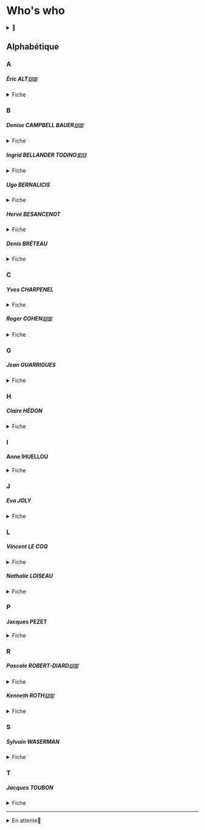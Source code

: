 # Who's who

<details><summary>🚧</summary>

Backlinks
</details>

## Alphabétique
### A
##### <a id="alt"></a>Éric ALT🇺🇸
<details><summary>Fiche</summary>

* [Wikipedia](https://fr.wikipedia.org/wiki/%C3%89ric_Alt)
</details>

### B

##### <a id="campbell"></a> Denise CAMPBELL BAUER🇺🇸
<details><summary>Fiche</summary>

* [French morning](https://frenchmorning.com/lambassadrice-denise-campbell-bauer-confirmee-pour-paris/)
</details>

##### <a id="bellander"></a> Ingrid BELLANDER TODINO🇪🇺
<details><summary>Fiche</summary>

* [UE](https://op.europa.eu/en/web/who-is-who/person/-/person/COM_000037D403)
</details>

##### <a id="bernalic"></a>Ugo BERNALICIS
<details><summary>Fiche</summary>

* [AN](https://www2.assemblee-nationale.fr/deputes/fiche/OMC_PA720430)
</details>

##### <a id="besanc"></a>Hervé BESANCENOT
<details><summary>Fiche</summary>

* [Who's who](https://www.whoswho.fr/bio/herve-besancenot_57889)
</details>

##### <a id="besanc"></a>Denis BRÉTEAU
<details><summary>Fiche</summary>

* [lanceurdalerte.info](https://www.lanceurdalerte.info/denis-breteau/)
</details>

### C
##### <a id="rcohen"></a>Yves CHARPENEL
<details><summary>Fiche</summary>

* [Wikpipedia](https://fr.wikipedia.org/wiki/Yves_Charpenel)
</details>

##### <a id="rcohen"></a>Roger COHEN🇺🇸
<details><summary>Fiche</summary>

* [New York Times](https://climatehub.nytimes.com/speaker/369802/roger-cohen)
</details>

### G
##### <a id="guarrigues"></a>Jean GUARRIGUES
<details><summary>Fiche</summary>

* [Twitter](https://twitter.com/jeangarr78?lang=en)
</details>

### H
##### <a id="hedon"></a>Claire HÉDON
<details><summary>Fiche</summary>

* [DDD](https://www.defenseurdesdroits.fr/fr/claire-hedon-defenseure-des-droits)
</details>

### I
#### <a id="">Anne IHUELLOU
<details><summary>Fiche</summary>

🚧
</details>

### J
##### <a id="joly"></a>Eva JOLY
<details><summary>Fiche</summary>

* [Twitter](https://twitter.com/EvaJoly)
* [ICRIT](https://www.icrict.com/eva-joly) 
</details>

### L
##### <a id="loiseau"></a>Vincent LE COQ
<details><summary>Fiche</summary>

* [nouveau monde éditions](https://www.nouveau-monde.net/auteur/vincent-coq/)
</details>

##### <a id="loiseau"></a>Nathalie LOISEAU
<details><summary>Fiche</summary>

* [Europarl](https://www.europarl.europa.eu/meps/fr/197494/NATHALIE_LOISEAU/home)
* [Wikipedia](https://en.wikipedia.org/wiki/Nathalie_Loiseau)
</details>

<!-- 

🚧 Cet article mérite t-il d'être cité?

<details><summary>Dans la presse</summary>
 
* [Nathalie LOISEAU protège l'Organisation pour l'interdiction des armes chimiques au mépris de la transparence](https://thewallwillfall.org/2021/04/19/protecting-the-opcw-against-transparency-who-is-nathalie-loiseau/)
</details>

-->

### P
#### <a id="kroth"></a>Jacques PEZET
<details><summary>Fiche</summary>

[Libé](https://www.liberation.fr/auteur/jacques-pezet/)
</details>

### R
##### <a id="kroth"></a>Pascale ROBERT-DIARD🇺🇸
<details><summary>Fiche</summary>

* [Le Monde]()
</details>

##### <a id="kroth"></a>Kenneth ROTH🇺🇸
<details><summary>Fiche</summary>

[Twitter](https://twitter.com/KenRoth)
</details>

### S
##### <a id="waserm"></a>Sylvain WASERMAN
<details><summary>Fiche</summary>

* [AN](https://www2.assemblee-nationale.fr/deputes/fiche/OMC_PA720746)
</details>

### T
##### <a id="toubon"></a>Jacques TOUBON
<details><summary>Fiche</summary>

* [Wikipedia](https://en.wikipedia.org/wiki/Jacques_Toubon)
</details>

---

<details>
  <summary>En attente🚧</summary>

</details>
